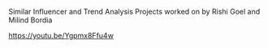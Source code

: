 Similar Influencer and Trend Analysis Projects worked on by Rishi Goel and Milind Bordia

https://youtu.be/Ygpmx8Ffu4w
